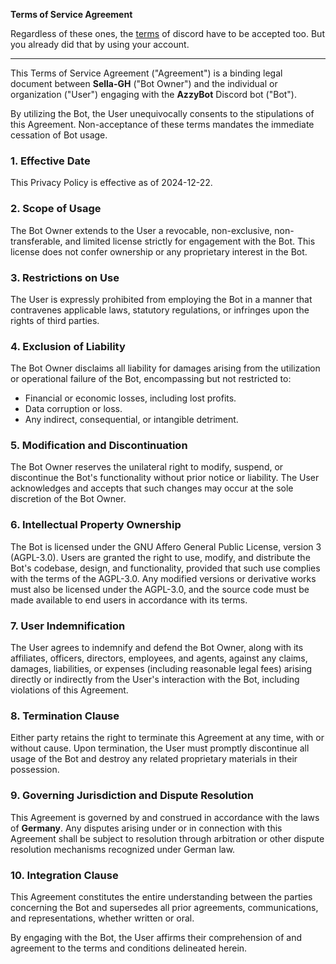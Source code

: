 **Terms of Service Agreement**

Regardless of these ones, the [terms](https://discord.com/terms) of discord have to be accepted too. But you already did that by using your account.

---

This Terms of Service Agreement ("Agreement") is a binding legal document between **Sella-GH** ("Bot Owner") and the individual or organization ("User") engaging with the **AzzyBot** Discord bot ("Bot").

By utilizing the Bot, the User unequivocally consents to the stipulations of this Agreement. Non-acceptance of these terms mandates the immediate cessation of Bot usage.

### 1. Effective Date
This Privacy Policy is effective as of 2024-12-22.

### 2. Scope of Usage
The Bot Owner extends to the User a revocable, non-exclusive, non-transferable, and limited license strictly for engagement with the Bot. This license does not confer ownership or any proprietary interest in the Bot.

### 3. Restrictions on Use
The User is expressly prohibited from employing the Bot in a manner that contravenes applicable laws, statutory regulations, or infringes upon the rights of third parties.

### 4. Exclusion of Liability
The Bot Owner disclaims all liability for damages arising from the utilization or operational failure of the Bot, encompassing but not restricted to:
- Financial or economic losses, including lost profits.
- Data corruption or loss.
- Any indirect, consequential, or intangible detriment.

### 5. Modification and Discontinuation
The Bot Owner reserves the unilateral right to modify, suspend, or discontinue the Bot's functionality without prior notice or liability. The User acknowledges and accepts that such changes may occur at the sole discretion of the Bot Owner.

### 6. Intellectual Property Ownership
The Bot is licensed under the GNU Affero General Public License, version 3 (AGPL-3.0). Users are granted the right to use, modify, and distribute the Bot's codebase, design, and functionality, provided that such use complies with the terms of the AGPL-3.0. Any modified versions or derivative works must also be licensed under the AGPL-3.0, and the source code must be made available to end users in accordance with its terms.

### 7. User Indemnification
The User agrees to indemnify and defend the Bot Owner, along with its affiliates, officers, directors, employees, and agents, against any claims, damages, liabilities, or expenses (including reasonable legal fees) arising directly or indirectly from the User's interaction with the Bot, including violations of this Agreement.

### 8. Termination Clause
Either party retains the right to terminate this Agreement at any time, with or without cause. Upon termination, the User must promptly discontinue all usage of the Bot and destroy any related proprietary materials in their possession.

### 9. Governing Jurisdiction and Dispute Resolution
This Agreement is governed by and construed in accordance with the laws of **Germany**. Any disputes arising under or in connection with this Agreement shall be subject to resolution through arbitration or other dispute resolution mechanisms recognized under German law.

### 10. Integration Clause
This Agreement constitutes the entire understanding between the parties concerning the Bot and supersedes all prior agreements, communications, and representations, whether written or oral.

By engaging with the Bot, the User affirms their comprehension of and agreement to the terms and conditions delineated herein.
